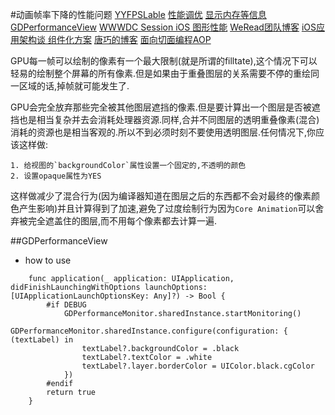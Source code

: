 #动画帧率下降的性能问题
[YYFPSLable](https://www.jianshu.com/p/878bfd38666d)
[性能调优](https://github.com/aozhimin/iOS-Monitor-Platform)
[显示内存等信息GDPerformanceView](https://github.com/dani-gavrilov/GDPerformanceView-Swift)
[WWWDC Session iOS 图形性能](http://www.cocoachina.com/ios/20150429/11712.html)
[WeRead团队博客](http://wereadteam.github.io/2016/03/19/iOS-Component/)
[iOS应用架构谈 组件化方案](https://casatwy.com/iOS-Modulization.html)
[唐巧的博客](http://blog.devtang.com/archives/)
[面向切面编程AOP](https://github.com/steipete/Aspects)

GPU每一帧可以绘制的像素有一个最大限制(就是所谓的filltate),这个情况下可以轻易的绘制整个屏幕的所有像素.但是如果由于重叠图层的关系需要不停的重绘同一区域的话,掉帧就可能发生了.

GPU会完全放弃那些完全被其他图层遮挡的像素.但是要计算出一个图层是否被遮挡也是相当复杂并去会消耗处理器资源.同样,合并不同图层的透明重叠像素(混合)消耗的资源也是相当客观的.所以不到必须时刻不要使用透明图层.任何情况下,你应该这样做:

```
1. 给视图的`backgroundColor`属性设置一个固定的,不透明的颜色
2. 设置opaque属性为YES
```
这样做减少了混合行为(因为编译器知道在图层之后的东西都不会对最终的像素颜色产生影响)并且计算得到了加速,避免了过度绘制行为因为`Core Animation`可以舍弃被完全遮盖住的图层,而不用每个像素都去计算一遍.

##GDPerformanceView
* how to use

```
    func application(_ application: UIApplication, didFinishLaunchingWithOptions launchOptions: [UIApplicationLaunchOptionsKey: Any]?) -> Bool {
        #if DEBUG
            GDPerformanceMonitor.sharedInstance.startMonitoring()
            GDPerformanceMonitor.sharedInstance.configure(configuration: { (textLabel) in
                textLabel?.backgroundColor = .black
                textLabel?.textColor = .white
                textLabel?.layer.borderColor = UIColor.black.cgColor
            })
        #endif
        return true
    }
```




